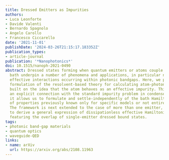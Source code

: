 ```yaml
---
title: Dressed Emitters as Impurities
authors:
- Luca Leonforte
- Davide Valenti
- Bernardo Spagnolo
- Angelo Carollo
- Francesco Ciccarello
date: '2021-11-01'
publishDate: '2024-03-26T21:15:17.183352Z'
publication_types:
- article-journal
publication: '*Nanophotonics*'
doi: 10.1515/nanoph-2021-0490
abstract: Dressed states forming when quantum emitters or atoms couple to a photonic
  bath underpin a number of phenomena and applications, in particular nonradiating
  effective interactions occurring within photonic bandgaps. Here, we present a compact
  formulation of the resolvent-based theory for calculating atom-photon dressed states
  built on the idea that the atom behaves as an effective impurity. This establishes
  an explicit connection with the standard impurity problem in condensed matter. Moreover,
  it allows us to formulate and settle-independently of the bath Hamiltonian-A number
  of properties previously known only for specific models or not entirely formalized.
  The framework is next extended to the case of more than one emitter, which is used
  to derive a general expression of dissipationless effective Hamiltonians explicitly
  featuring the overlap of single-emitter dressed bound states.
tags:
- photonic band-gap materials
- quantum optics
- waveguide-QED
links:
- name: arXiv
  url: https://arxiv.org/abs/2108.11963
---
```

